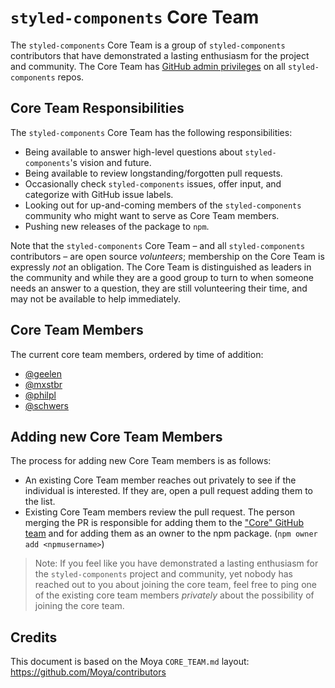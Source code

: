 # `styled-components` Core Team

The `styled-components` Core Team is a group of `styled-components` contributors that have demonstrated a lasting enthusiasm for the project and community. The Core Team has [GitHub admin privileges](https://github.com/orgs/styled-components/teams/core) on all `styled-components` repos.

## Core Team Responsibilities

The `styled-components` Core Team has the following responsibilities:

* Being available to answer high-level questions about `styled-components`'s vision and future.
* Being available to review longstanding/forgotten pull requests.
* Occasionally check `styled-components` issues, offer input, and categorize with GitHub issue labels.
* Looking out for up-and-coming members of the `styled-components` community who might want to serve as Core Team members.
* Pushing new releases of the package to `npm`.

Note that the `styled-components` Core Team – and all `styled-components` contributors – are open source _volunteers_; membership on the Core Team is expressly _not_ an obligation. The Core Team is distinguished as leaders in the community and while they are a good group to turn to when someone needs an answer to a question, they are still volunteering their time, and may not be available to help immediately.

## Core Team Members

The current core team members, ordered by time of addition:

* [@geelen](https://github.com/geelen)
* [@mxstbr](https://github.com/mxstbr)
* [@philpl](https://github.com/philpl)
* [@schwers](https://github.com/schwers)

## Adding new Core Team Members

The process for adding new Core Team members is as follows:

* An existing Core Team member reaches out privately to see if the individual is interested. If they are, open a pull request adding them to the list.
* Existing Core Team members review the pull request. The person merging the PR is responsible for adding them to the ["Core" GitHub team](https://github.com/orgs/styled-components/teams/core) and for adding them as an owner to the npm package. (`npm owner add <npmusername>`)

> Note: If you feel like you have demonstrated a lasting enthusiasm for the `styled-components` project and community, yet nobody has reached out to you about joining the core team, feel free to ping one of the existing core team members _privately_ about the possibility of joining the core team.

## Credits

This document is based on the Moya `CORE_TEAM.md` layout: https://github.com/Moya/contributors
